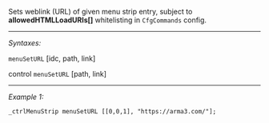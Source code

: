 Sets weblink (URL) of given menu strip entry, subject to **allowedHTMLLoadURIs[]** whitelisting in `CfgCommands` config.


---
*Syntaxes:*

`menuSetURL` [idc, path, link]

control `menuSetURL` [path, link]

---
*Example 1:*

```sqf
_ctrlMenuStrip menuSetURL [[0,0,1], "https://arma3.com/"];
```